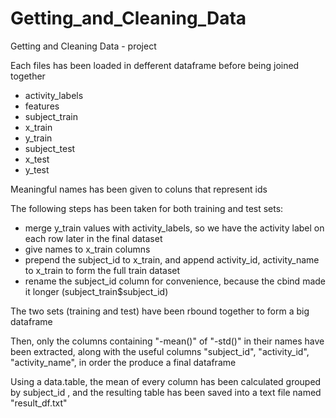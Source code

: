 Getting_and_Cleaning_Data
=========================

Getting and Cleaning Data - project

Each files has been loaded in defferent dataframe before being joined together
  * activity_labels
  * features 
  * subject_train 
  * x_train
  * y_train
  * subject_test 
  * x_test
  * y_test

Meaningful names has been given to coluns that represent ids

The following steps has been taken for both training and test sets:

  * merge y_train values with activity_labels, so we have the activity label on each row later in the final dataset
  * give names to x_train columns
  * prepend the subject_id to x_train, and append activity_id, activity_name to x_train to form the full train dataset
  * rename the subject_id column for convenience, because the cbind made it longer (subject_train$subject_id)

The two sets (training and test) have been rbound together to form a big dataframe

Then, only the columns containing "-mean()" of "-std()" in their names have been extracted, 
along with the useful columns  "subject_id", "activity_id", "activity_name",
in order the produce a final dataframe

Using a data.table, the mean of every column has been calculated grouped by subject_id , and the resulting table
has been saved into a text file named "result_df.txt"
 
 
